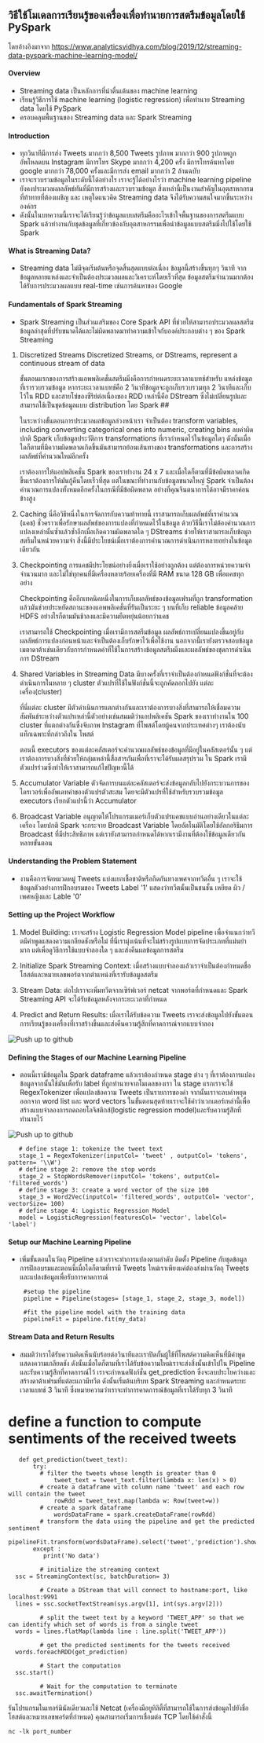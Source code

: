 ## วิธีใช้โมเดลการเรียนรู้ของเครื่องเพื่อทำนายการสตรีมข้อมูลโดยใช้ PySpark
โดยอ้างอิงมาจาก https://www.analyticsvidhya.com/blog/2019/12/streaming-data-pyspark-machine-learning-model/

#### Overview 
-	Streaming data เป็นหลักการที่น่าตื่นเต้นของ machine learning
-	เรียนรู้วิธีการใช้ machine learning (logistic regression) เพื่อทำนาย Streaming data โดยใช้ PySpark
-	ครอบคลุมพื้นฐานของ Streaming data และ Spark Streaming

#### Introduction
- ทุกวินาทีมีการส่ง Tweets มากกว่า 8,500 Tweets รูปภาพ มากกว่า 900 รูปภาพถูกอัพโหลดบน Instagram มีการโทร Skype มากกว่า 4,200 ครั้ง มีการโทรค้นหาโดย google มากกว่า 78,000 ครั้งและมีการส่ง email มากกว่า 2 ล้านฉบับ
- เราจะรวบรวมข้อมูลในระดับนี้ได้อย่างไร เราจะรู้ได้อย่างไรว่า machine learning pipeline  ยังคงประมวลผลลลัพธ์ทันที่มีการสร้างและรวบรวมข้อมูล สิ่งเหล่านี้เป็นงานสำคัญในอุตสาหกกรมที่ท้าทายที่ต้องเผชิญ และ เหตุใดแนวคิด Streaming data จึงได้รับความสนใจมากขึ้นระหว่างองค์กร
- ดังนั้นในบทความนี้เราจะได้เรียนรู้ว่าข้อมูลแบบสตรีมคืออะไรเข้าใจพื้นฐานของการสตรีมแบบ Spark แล้วทำงานกับชุดข้อมูลที่เกี่ยวข้องกับอุตสาหกรรมเพื่อนำข้อมูลแบบสตรีมมิ่งไปใช้โดยใช้ Spark

#### What is Streaming Data?
- Streaming data ไม่มีจุดเริ่มต้นหรือจุดสิ้นสุดแบบต่อเนื่อง ข้อมูลนี้สร้างขึ้นทุกๆ วินาที จากข้อมูลหลายแหล่งและจำเป็นต้องประมวลผลและวิเคราะห์โดยเร็วที่สุด ข้อมูลสตรีมจำนวนมากต้องได้รับการประมวลผลแบบ real-time เช่นการค้นหาของ Google 
#### Fundamentals of Spark Streaming
- Spark Streaming เป็นส่วนเสริมของ Core Spark API ที่ช่วยให้สามารถประมวลผลสตรีมข้อมูลล่าสุดที่ปรับขนาดได้และไม่ผิดพลาดมาทำความเข้าใจกับองค์ประกอบต่าง ๆ ของ Spark Streaming
1. Discretized Streams
 Discretized Streams, or DStreams, represent a continuous stream of data 
 
      ขั้นตอนแรกของการสร้างแอพพลิเคชั่นสตรีมมิ่งคือการกำหนดระยะเวลาแบทช์สำหรับ  แหล่งข้อมูลที่เรารวบรวมข้อมูล หากระยะเวลาแบทช์คือ 2 วินาทีข้อมูลจะถูกเก็บรวบรวมทุก     2 วินาทีและเก็บไว้ใน RDD และสายโซ่ของซีรีย์ต่อเนื่องของ RDD เหล่านี้คือ DStream  ซึ่งไม่เปลี่ยนรูปและสามารถใช้เป็นชุดข้อมูลแบบ distribution โดย Spark ##
 
    ในระหว่างขั้นตอนการประมวลผลข้อมูลล่วงหน้าเรา จำเป็นต้อง  transform variables, including converting categorical ones into numeric, creating        bins ลบค่าผิดปกติ Spark เก็บข้อมูลประวัติการ transformations ที่เรากำหนดไว้ในข้อมูลใดๆ ดังนั้นเมื่อใดก็ตามที่มีความผิดพลาดเกิดขึ้นมันสามารถย้อนเส้นทางของ         transformations และการสร้างผลลัพธ์ที่คำนวณใหม่อีกครั้ง

    เราต้องการให้แอปพลิเคชั่น Spark ของเราทำงาน 24 x 7 และเมื่อใดก็ตามที่มีข้อผิดพลาดเกิดขึ้นเราต้องการให้มันกู้คืนโดยเร็วที่สุด แต่ในขณะที่ทำงานกับข้อมูลขนาดใหญ่        Spark จำเป็นต้องคำนวณการแปลงทั้งหมดอีกครั้งในกรณีที่มีข้อผิดพลาด อย่างที่คุณจินตนาการได้อาจมีราคาค่อนข้างสูง

2. Caching
   นี่คือวิธีหนึ่งในการจัดการกับความท้าทายนี้ เราสามารถเก็บผลลัพธ์ที่เราคำนวณ (แคช) ชั่วคราวเพื่อรักษาผลลัพธ์ของการแปลงที่กำหนดไว้ในข้อมูล 
   ด้วยวิธีนี้เราไม่ต้องคำนวณการแปลงเหล่านั้นซ้ำแล้วซ้ำอีกเมื่อเกิดความผิดพลาดใด ๆ DStreams ช่วยให้เราสามารถเก็บข้อมูลสตรีมในหน่วยความจำ สิ่งนี้มีประโยชน์เมื่อเราต้องการคำนวณการดำเนินการหลายอย่างในข้อมูลเดียวกัน

3. Checkpointing
   การแคชมีประโยชน์อย่างยิ่งเมื่อเราใช้อย่างถูกต้อง แต่ต้องการหน่วยความจำจำนวนมาก และไม่ใช่ทุกคนที่มีเครื่องหลายร้อยเครื่องที่มี RAM ขนาด 128 GB เพื่อแคชทุกอย่าง
   
   Checkpointing คืออีกเทคนิคหนึ่งในการเก็บผลลัพธ์ของข้อมูลเฟรมที่ถูก transformation แล้วมันช่วยประหยัดสถานะของแอพพลิเคชั่นที่รันเป็นระยะ ๆ บนที่เก็บ reliable    ข้อมูลคล้าย HDFS อย่างไรก็ตามมันช้าลงและมีความยืดหยุ่นน้อยกว่าแคช
   
   เราสามารถใช้ Checkpointing เมื่อเรามีการสตรีมข้อมูล ผลลัพธ์การเปลี่ยนแปลงขึ้นอยู่กับผลลัพธ์การแปลงก่อนหน้าและจำเป็นต้องเก็บรักษาไว้เพื่อใช้งาน นอกจากนี้เรายังตรวจสอบข้อมูลเมตาดาต้าเช่นเดียวกับการกำหนดค่าที่ใช้ในการสร้างข้อมูลสตรีมมิ่งและผลลัพธ์ของชุดการดำเนินการ DStream

4. Shared Variables in Streaming Data
   มีบางครั้งที่เราจำเป็นต้องกำหนดฟังก์ชั่นที่จะต้องดำเนินการในหลาย ๆ cluster ตัวแปรที่ใช้ในฟังก์ชั่นนี้จะถูกคัดลอกไปยัง แต่ละเครื่อง(cluster)
   
    ที่นี่แต่ละ cluster มีตัวดำเนินการแตกต่างกันและเราต้องการบางสิ่งที่สามารถให้เชื่อมความสัมพันธ์ระหว่างตัวแปรเหล่านี้ตัวอย่างเช่นสมมติว่าแอปพลิเคชัน Spark ของเราทำงานใน 100 cluster ที่แตกต่างกันซึ่งจับภาพ Instagram ที่โพสต์โดยผู้คนจากประเทศต่างๆ เราต้องนับแท็กเฉพาะที่กล่าวถึงใน โพสต์

    ตอนนี้ executors ของแต่ละคลัสเตอร์จะคำนวณผลลัพธ์ของข้อมูลที่มีอยู่ในคลัสเตอร์นั้น ๆ แต่เราต้องการบางสิ่งที่ช่วยให้กลุ่มเหล่านี้สื่อสารกันเพื่อที่เราจะได้รับผลสรุปรวม ใน Spark เรามีตัวแปรร่วมซึ่งทำให้เราสามารถแก้ไขปัญหานี้ได้

5. Accumulator Variable
  ตัวจัดการบนแต่ละคลัสเตอร์จะส่งข้อมูลกลับไปยังกระบวนการของไดรเวอร์เพื่ออัพเดทค่าของตัวแปรตัวสะสม โดยจะมีตัวแปรที่ใช้สำหรับรวบรวมข้อมูล executors เรียกตัวแปรนี้ว่า Accumulator
  
6. Broadcast Variable
	อนุญาตให้โปรแกรมเมอร์เก็บตัวแปรแคชแบบอ่านอย่างเดียวในแต่ละเครื่อง โดยปกติ Spark จะกระจาย Broadcast Variable โดยอัตโนมัติโดยใช้อัลกอริธึมการ Broadcast ที่มีประสิทธิภาพ แต่เรายังสามารถกำหนดได้หากเรามีงานที่ต้องใช้ข้อมูลเดียวกันหลายขั้นตอน
  
#### Understanding the Problem Statement
 - งานคือการจัดหมวดหมู่ Tweets แบ่งแยกเชื้อชาติหรือกีดกันทางเพศจากทวีตอื่น ๆ เราจะใช้ข้อมูลตัวอย่างการฝึกอบรมของ Tweets Label '1' แสดงว่าทวีตนั้นเป็นชนชั้น    เหยียด   ผิว / เพศหญิงและ Lable '0'

#### Setting up the Project Workflow
1. Model Building:  เราจะสร้าง Logistic Regression Model pipeline เพื่อจำแนกว่าทวีตมีคำพูดแสดงความเกลียดชังหรือไม่ ที่นี่เรามุ่งเน้นที่จะไม่สร้างรูปแบบการจัดประเภทที่แม่นยำมาก แต่เพื่อดูวิธีการใช้แบบจำลองใด ๆ และส่งคืนผลข้อมูลการสตรีม

2. Initialize Spark Streaming Context: เมื่อสร้างแบบจำลองแล้วเราจำเป็นต้องกำหนดชื่อโฮสต์และหมายเลขพอร์ตจากตำแหน่งที่เรารับข้อมูลสตรีม

3. Stream Data: ต่อไปเราจะเพิ่มทวีตจากเซิร์ฟเวอร์ netcat จากพอร์ตที่กำหนดและ Spark Streaming API จะได้รับข้อมูลหลังจากระยะเวลาที่กำหนด

4. Predict and Return Results: เมื่อเราได้รับข้อความ Tweets เราจะส่งข้อมูลไปยังขั้นตอนการเรียนรู้ของเครื่องที่เราสร้างขึ้นและส่งคืนความรู้สึกที่คาดการณ์จากแบบจำลอง

![Push up to github](https://cdn.analyticsvidhya.com/wp-content/uploads/2019/12/overview.png)

#### Defining the Stages of our Machine Learning Pipeline
- ตอนนี้เรามีข้อมูลใน Spark dataframe แล้วเราต้องกำหนด stage ต่าง ๆ ที่เราต้องการแปลงข้อมูลจากนั้นใช้มันเพื่อรับ label ที่ถูกทำนายจากโมเดลของเรา
ใน stage แรกเราจะใช้ RegexTokenizer เพื่อแปลงข้อความ Tweets เป็นรายการของคำ จากนั้นเราจะลบคำหยุดออกจาก word list และ word vectors ในขั้นตอนสุดท้ายเราจะใช้คำว่าเวกเตอร์เหล่านี้เพื่อสร้างแบบจำลองการถดถอยโลจิสติกส์(logistic regression model)และรับความรู้สึกที่ทำนายไว้

![Push up to github](https://cdn.analyticsvidhya.com/wp-content/uploads/2019/12/pipeline_streaming.png)

       # define stage 1: tokenize the tweet text    
       stage_1 = RegexTokenizer(inputCol= 'tweet' , outputCol= 'tokens', pattern= '\\W')
       # define stage 2: remove the stop words
       stage_2 = StopWordsRemover(inputCol= 'tokens', outputCol= 'filtered_words')
       # define stage 3: create a word vector of the size 100
       stage_3 = Word2Vec(inputCol= 'filtered_words', outputCol= 'vector', vectorSize= 100)
       # define stage 4: Logistic Regression Model
       model = LogisticRegression(featuresCol= 'vector', labelCol= 'label')

#### Setup our Machine Learning Pipeline
- เพิ่มขั้นตอนในวัตถุ Pipeline  แล้วเราจะทำการแปลงตามลำดับ ติดตั้ง Pipeline  กับชุดข้อมูลการฝึกอบรมและตอนนี้เมื่อใดก็ตามที่เรามี Tweets ใหม่เราเพียงแค่ต้องส่งผ่านวัตถุ Tweets และแปลงข้อมูลเพื่อรับการคาดการณ์
     
       #setup the pipeline
       pipeline = Pipeline(stages= [stage_1, stage_2, stage_3, model])

       #fit the pipeline model with the training data
       pipelineFit = pipeline.fit(my_data)
      
#### Stream Data and Return Results

- สมมติว่าเราได้รับความคิดเห็นนับร้อยต่อวินาทีและเราปิดกั้นผู้ใช้ที่โพสต์ความคิดเห็นที่มีคำพูดแสดงความเกลียดชัง ดังนั้นเมื่อใดก็ตามที่เราได้รับข้อความใหม่เราจะส่งสิ่งนั้นเข้าไปใน Pipeline  และรับความรู้สึกที่คาดการณ์ไว้ เราจะกำหนดฟังก์ชั่น get_prediction ซึ่งจะลบประโยคว่างและสร้างดาต้าเฟรมที่แต่ละแถวมีทวีต ดังนั้นเริ่มต้นบริบท Spark Streaming และกำหนดระยะเวลาแบทช์ 3 วินาที ซึ่งหมายความว่าเราจะทำการคาดการณ์ข้อมูลที่เราได้รับทุก 3 วินาที

# define a function to compute sentiments of the received tweets
       def get_prediction(tweet_text):
	       try:
             # filter the tweets whose length is greater than 0
		         tweet_text = tweet_text.filter(lambda x: len(x) > 0)
             # create a dataframe with column name 'tweet' and each row will contain the tweet
		         rowRdd = tweet_text.map(lambda w: Row(tweet=w))
             # create a spark dataframe
		         wordsDataFrame = spark.createDataFrame(rowRdd)
             # transform the data using the pipeline and get the predicted sentiment
		         pipelineFit.transform(wordsDataFrame).select('tweet','prediction').show()
	       except : 
		      print('No data')
    
             # initialize the streaming context 
      ssc = StreamingContext(sc, batchDuration= 3)

             # Create a DStream that will connect to hostname:port, like localhost:9991
      lines = ssc.socketTextStream(sys.argv[1], int(sys.argv[2]))

             # split the tweet text by a keyword 'TWEET_APP' so that we can identify which set of words is from a single tweet
      words = lines.flatMap(lambda line : line.split('TWEET_APP'))

             # get the predicted sentiments for the tweets received
      words.foreachRDD(get_prediction)

             # Start the computation
      ssc.start()             

             # Wait for the computation to terminate
      ssc.awaitTermination()  
      
   รันโปรแกรมในเทอร์มินัลเดียวและใช้ Netcat (เครื่องมือยูทิลิตี้ที่สามารถใช้ในการส่งข้อมูลไปยังชื่อโฮสต์และหมายเลขพอร์ตที่กำหนด) คุณสามารถเริ่มการเชื่อมต่อ TCP โดยใช้คำสั่งนี้
   
   	nc -lk port_number
    
      
      

